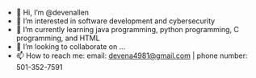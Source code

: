 - 👋 Hi, I’m @devenallen
- 👀 I’m interested in software development and cybersecurity
- 🌱 I’m currently learning java programming, python programming, C programming, and HTML
- 💞️ I’m looking to collaborate on ...
- 📫 How to reach me: email: devena4981@gmail.com | phone number: 501-352-7591

<!---
devenallen/devenallen is a ✨ special ✨ repository because its `README.md` (this file) appears on your GitHub profile.
You can click the Preview link to take a look at your changes.
--->
